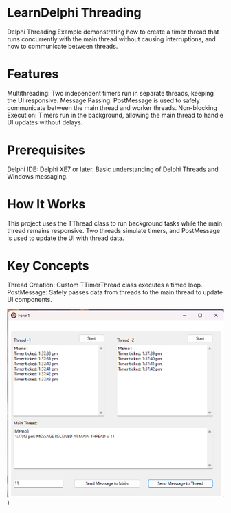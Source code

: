 
# LearnDelphi Threading
Delphi Threading Example demonstrating how to create a timer thread that runs concurrently with the main thread without causing interruptions, and how to communicate between threads.

# Features
Multithreading: Two independent timers run in separate threads, keeping the UI responsive.
Message Passing: PostMessage is used to safely communicate between the main thread and worker threads.
Non-blocking Execution: Timers run in the background, allowing the main thread to handle UI updates without delays.

# Prerequisites
Delphi IDE: Delphi XE7 or later.
Basic understanding of Delphi Threads and Windows messaging.

# How It Works
This project uses the TThread class to run background tasks while the main thread remains responsive. Two threads simulate timers, and PostMessage is used to update the UI with thread data.

# Key Concepts
Thread Creation: Custom TTimerThread class executes a timed loop.
PostMessage: Safely passes data from threads to the main thread to update UI components.


![Screenshot_1](https://github.com/raghunathbhandari/LearnDelphi/blob/main/Threading1.png))

